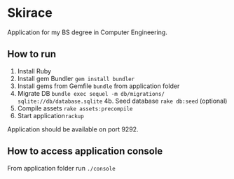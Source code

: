 Skirace
=======

Application for my BS degree in Computer Engineering.

How to run
----------

1. Install Ruby
2. Install gem Bundler ``gem install bundler``
3. Install gems from Gemfile ``bundle`` from application folder
4. Migrate DB ``bundle exec sequel -m db/migrations/ sqlite://db/database.sqlite``
4b. Seed database ``rake db:seed`` (optional)
5. Compile assets ``rake assets:precompile``
6. Start application``rackup``

Application should be available on port 9292.

How to access application console
---------------------------------

From application folder run ``./console``